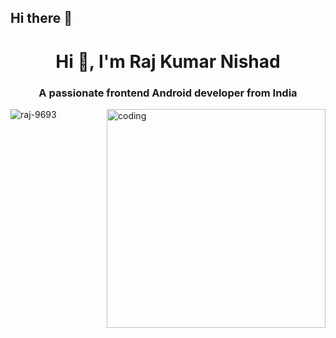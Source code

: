 ## Hi there 👋
<h1 align="center">Hi 👋, I'm Raj Kumar Nishad</h1>
<h3 align="center">A passionate frontend Android developer from India</h3>

<img align="right" alt="coding" width="350" src="https://user-images.githubusercontent.com/55389276/140866485-8fb1c876-9a8f-4d6a-98dc-08c4981eaf70.gif">


<p align="left"> <img src="https://komarev.com/ghpvc/?username=raj-9693&label=Profile%20views&color=0e75b6&style=flat" alt="raj-9693" /> </p>


